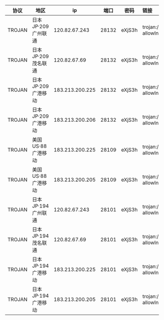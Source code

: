 |协议|地区|ip|端口|密码|链接|
|---|---|---|---|---|:---|
|TROJAN|<span class="node-name">日本JP·209</span> <span class="fs-p85 op-p80">广州联通</span>|120.82.67.243|28132|eXjS3h|trojan://eXjS3h@120.82.67.243:28132?allowInsecure=1&peer=download.windowsupdate.com#IEPL+%C2%B7+%E6%97%A5%E6%9C%ACJP+%C2%B7+209+%C2%B7+%E5%B9%BF%E5%B7%9E%E8%81%94%E9%80%9A|
|TROJAN|<span class="node-name">日本JP·209</span> <span class="fs-p85 op-p80">茂名联通</span>|120.82.67.69|28132|eXjS3h|trojan://eXjS3h@120.82.67.69:28132?allowInsecure=1&peer=download.windowsupdate.com#IEPL+%C2%B7+%E6%97%A5%E6%9C%ACJP+%C2%B7+209+%C2%B7+%E8%8C%82%E5%90%8D%E8%81%94%E9%80%9A|
|TROJAN|<span class="node-name">日本JP·209</span> <span class="fs-p85 op-p80">广港移动</span>|183.213.200.225|28132|eXjS3h|trojan://eXjS3h@183.213.200.225:28132?allowInsecure=1&peer=download.windowsupdate.com#IEPL+%C2%B7+%E6%97%A5%E6%9C%ACJP+%C2%B7+209+%C2%B7+%E5%B9%BF%E6%B8%AF%E7%A7%BB%E5%8A%A8|
|TROJAN|<span class="node-name">日本JP·209</span> <span class="fs-p85 op-p80">广港移动</span>|183.213.200.206|28132|eXjS3h|trojan://eXjS3h@183.213.200.206:28132?allowInsecure=1&peer=download.windowsupdate.com#IEPL+%C2%B7+%E6%97%A5%E6%9C%ACJP+%C2%B7+209+%C2%B7+%E5%B9%BF%E6%B8%AF%E7%A7%BB%E5%8A%A8|
|TROJAN|<span class="node-name">美国US·88</span> <span class="fs-p85 op-p80">广港移动</span>|183.213.200.225|28109|eXjS3h|trojan://eXjS3h@183.213.200.225:28109?allowInsecure=1&peer=ctldl.windowsupdate.com#IEPL+%C2%B7+%E7%BE%8E%E5%9B%BDUS+%C2%B7+88+%C2%B7+%E5%B9%BF%E6%B8%AF%E7%A7%BB%E5%8A%A8|
|TROJAN|<span class="node-name">美国US·88</span> <span class="fs-p85 op-p80">广港移动</span>|183.213.200.205|28109|eXjS3h|trojan://eXjS3h@183.213.200.205:28109?allowInsecure=1&peer=ctldl.windowsupdate.com#IEPL+%C2%B7+%E7%BE%8E%E5%9B%BDUS+%C2%B7+88+%C2%B7+%E5%B9%BF%E6%B8%AF%E7%A7%BB%E5%8A%A8|
|TROJAN|<span class="node-name">日本JP·194</span> <span class="fs-p85 op-p80">广州联通</span>|120.82.67.243|28101|eXjS3h|trojan://eXjS3h@120.82.67.243:28101?allowInsecure=1&peer=download.windowsupdate.com#IEPL+%C2%B7+%E6%97%A5%E6%9C%ACJP+%C2%B7+194+%C2%B7+%E5%B9%BF%E5%B7%9E%E8%81%94%E9%80%9A|
|TROJAN|<span class="node-name">日本JP·194</span> <span class="fs-p85 op-p80">茂名联通</span>|120.82.67.69|28101|eXjS3h|trojan://eXjS3h@120.82.67.69:28101?allowInsecure=1&peer=download.windowsupdate.com#IEPL+%C2%B7+%E6%97%A5%E6%9C%ACJP+%C2%B7+194+%C2%B7+%E8%8C%82%E5%90%8D%E8%81%94%E9%80%9A|
|TROJAN|<span class="node-name">日本JP·194</span> <span class="fs-p85 op-p80">广港移动</span>|183.213.200.225|28101|eXjS3h|trojan://eXjS3h@183.213.200.225:28101?allowInsecure=1&peer=download.windowsupdate.com#IEPL+%C2%B7+%E6%97%A5%E6%9C%ACJP+%C2%B7+194+%C2%B7+%E5%B9%BF%E6%B8%AF%E7%A7%BB%E5%8A%A8|
|TROJAN|<span class="node-name">日本JP·194</span> <span class="fs-p85 op-p80">广港移动</span>|183.213.200.205|28101|eXjS3h|trojan://eXjS3h@183.213.200.205:28101?allowInsecure=1&peer=download.windowsupdate.com#IEPL+%C2%B7+%E6%97%A5%E6%9C%ACJP+%C2%B7+194+%C2%B7+%E5%B9%BF%E6%B8%AF%E7%A7%BB%E5%8A%A8|
